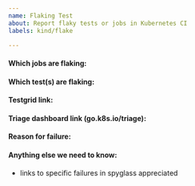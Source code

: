 ```yaml
---
name: Flaking Test
about: Report flaky tests or jobs in Kubernetes CI
labels: kind/flake

---
```


<!-- Please only use this template for submitting reports about flaky tests or jobs (pass or fail with no underlying change in code) in Kubernetes CI -->

#### Which jobs are flaking:

#### Which test(s) are flaking:

#### Testgrid link:

#### Triage dashboard link (go.k8s.io/triage):

#### Reason for failure:

#### Anything else we need to know:
- links to specific failures in spyglass appreciated

<!-- Please see the deflaking doc (https://github.com/kubernetes/community/blob/master/contributors/devel/sig-testing/flaky-tests.md) for more guidance! -->

